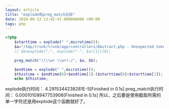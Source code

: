```yaml
---
layout: article
title: "explode和preg_match比较"
date: 2016-06-12 13:42:47.000000000 +09:00
tags: php
---
```


``` php
<?php
    $starttime = explode(" ",microtime());
    $a="/tmp/trunk/trunk/app/controllers/Abstract.php - Unexpected token: class, line: 3, col: 14, file: /tmp/trunk/trunk/app/controllers/Abstract.php.";
    // $b=explode(":", explode("-", $a)[1])[0];

    preg_match("/(\\w+ \\w+):/", $a, $b);

    $endtime = explode(" ",microtime());
    $thistime = $endtime[0]+$endtime[1]-($starttime[0]+$starttime[1]);
    echo $thistime;
```

explode执行时间：
4.2915344238281E-5[Finished in 0.1s]
preg_match执行时间：
0.00010108947753906[Finished in 0.1s]
所以，之后要是使用截取所需的单一字符还是用explode这个函数就好了。
